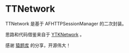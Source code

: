 # TTNetwork
TTNetwork 是基于 AFHTTPSessionManager 的二次封装。


思路和代码借鉴来自于 [YTKNetwork](https://github.com/yuantiku/YTKNetwork) 。

感谢 [猿题库](https://github.com/yuantiku) 的分享，开源伟大！
